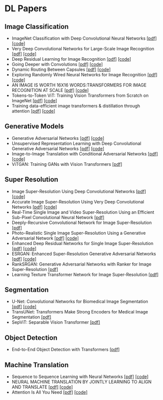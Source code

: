 # DL Papers

## Image Classification
* ImageNet Classification with Deep Convolutional Neural Networks [[pdf]](https://proceedings.neurips.cc/paper/2012/file/c399862d3b9d6b76c8436e924a68c45b-Paper.pdf) [[code]](./Image_Classification/AlexNet.py)
* Very Deep Convolutional Networks for Large-Scale Image Recognition [[pdf]](https://arxiv.org/pdf/1409.1556.pdf) [[code]](./Image_Classification/VGG.py)
* Deep Residual Learning for Image Recognition [[pdf]](https://arxiv.org/pdf/1512.03385.pdf) [[code]](./Image_Classification/ResNet.py)
* Going Deeper with Convolutions [[pdf]](https://arxiv.org/pdf/1409.4842.pdf) [[code]](./Image_Classification/GoogLeNet.py)
* Dynamic Routing Between Capsules [[pdf]](https://arxiv.org/pdf/1710.09829.pdf) [[code]](./Image_Classification/capsnet)
* Exploring Randomly Wired Neural Networks for Image Recognition [[pdf]](https://arxiv.org/pdf/1904.01569.pdf) [[code]](./Image_Classification/RandWireNet)
* AN IMAGE IS WORTH 16X16 WORDS:TRANSFORMERS FOR IMAGE RECOGNITION AT SCALE [[pdf]](https://arxiv.org/pdf/2010.11929v2.pdf) [[code]](./Image_Classification/vision_transformer)
* Tokens-to-Token ViT: Training Vision Transformers from Scratch on ImageNet [[pdf]](https://arxiv.org/pdf/2101.11986v3.pdf) [[code]](./Image_Classification/T2T_ViT)
* Training data-efficient image transformers & distillation through attention [[pdf]](https://arxiv.org/pdf/2012.12877.pdf) [[code]](./Image_Classification/DeiT)

## Generative Models
* Generative Adversarial Networks [[pdf]](https://arxiv.org/pdf/1406.2661.pdf) [[code]](./Generative_Models/GAN.py)
* Unsupervised Representation Learning with Deep Convolutional Generative Adversarial Networks [[pdf]](https://arxiv.org/pdf/1511.06434.pdf) [[code]](./Generative_Models/DCGAN.py)
* Image-to-Image Translation with Conditional Adversarial Networks [[pdf]](https://arxiv.org/pdf/1611.07004.pdf) [[code]](./Generative_Models/pix2pix.py)
* ViTGAN: Training GANs with Vision Transformers [[pdf]](https://arxiv.org/pdf/2107.04589.pdf)

## Super Resolution
* Image Super-Resolution Using Deep Convolutional Networks [[pdf]](https://arxiv.org/pdf/1501.00092.pdf) [[code]](./Super_Resolution/SRCNN)
* Accurate Image Super-Resolution Using Very Deep Convolutional Networks [[pdf]](https://arxiv.org/pdf/1511.04587.pdf) [[code]](./Super_Resolution/VDSR)
* Real-Time Single Image and Video Super-Resolution Using an Efficient Sub-Pixel Convolutional Neural Network [[pdf]](https://arxiv.org/pdf/1609.05158.pdf)
* Deeply-Recursive Convolutional Network for Image Super-Resolution [[pdf]](https://arxiv.org/pdf/1511.04491.pdf)
* Photo-Realistic Single Image Super-Resolution Using a Generative Adversarial Network [[pdf]](https://arxiv.org/pdf/1609.04802.pdf) [[code]](./Super_Resolution/SRGAN)
* Enhanced Deep Residual Networks for Single Image Super-Resolution [[pdf]](https://openaccess.thecvf.com/content_cvpr_2017_workshops/w12/papers/Lim_Enhanced_Deep_Residual_CVPR_2017_paper.pdf) [[code]](./Super_Resolution/EDSR)
* ESRGAN: Enhanced Super-Resolution Generative Adversarial Networks [[pdf]](https://arxiv.org/pdf/1809.00219.pdf) [[code]](./Super_Resolution/ESRGAN)
* RankSRGAN: Generative Adversarial Networks with Ranker for Image Super-Resolution [[pdf]](https://arxiv.org/pdf/1908.06382.pdf)
* Learning Texture Transformer Network for Image Super-Resolution [[pdf]](https://arxiv.org/pdf/2006.04139v2.pdf)

## Segmentation
* U-Net: Convolutional Networks for Biomedical Image Segmentation [[pdf]](https://arxiv.org/pdf/1505.04597.pdf) [[code]](./Segmentation/Unet.py)
* TransUNet: Transformers Make Strong Encoders for Medical Image Segmentation [[pdf]](https://arxiv.org/pdf/2102.04306v1.pdf)
* SepViT: Separable Vision Transformer [[pdf]](https://arxiv.org/pdf/2203.15380v3.pdf)

## Object Detection
* End-to-End Object Detection with Transformers [[pdf]](https://arxiv.org/pdf/2005.12872.pdf)

## Machine Translation
* Sequence to Sequence Learning with Neural Networks [[pdf]](https://arxiv.org/pdf/1409.3215.pdf) [[code]](./Machine_Translation/Seq2Seq/Seq2Seq.py)
* NEURAL MACHINE TRANSLATION BY JOINTLY LEARNING TO ALIGN AND TRANSLATE [[pdf]](https://arxiv.org/pdf/1409.0473.pdf) [[code]](./Machine_Translation/Seq2Seq/Seq2Seq_attention.py)
* Attention Is All You Need [[pdf]](https://arxiv.org/pdf/1706.03762.pdf) [[code]](./Machine_Translation/transformer.py)